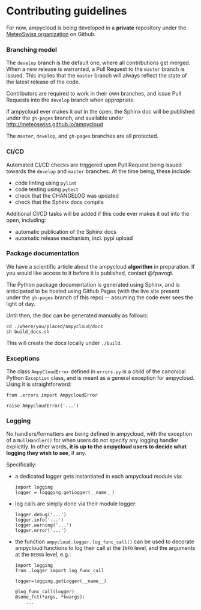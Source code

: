 # Contributing guidelines

For now, ampycloud is being developed in a **private** repository under the
[MeteoSwiss organization](https://github.com/MeteoSwiss/ampycloud) on Github.

### Branching model

The `develop` branch is the default one, where all contributions get merged. When a new release is
warranted, a Pull Request to the `master` branch is issued. This implies that the `master` branch
will always reflect the state of the latest release of the code.

Contributors are required to work in their own branches, and issue Pull Requests into the `develop`
branch when appropriate.

If ampycloud ever makes it out in the open, the Sphinx doc will be published under the `gh-pages`
branch, and available under http://meteoswiss.github.io/ampycloud

The `master`, `develop`, and `gh-pages` branches are all protected.

### CI/CD
Automated CI/CD checks are triggered upon Pull Request being issued towards the `develop` and `master`
branches. At the time being, these include:

* code linting using `pylint`
* code testing using `pytest`
* check that the CHANGELOG was updated
* check that the Sphinx docs compile

Additional CI/CD tasks will be added if this code ever makes it out into the open, including:

* automatic publication of the Sphinx docs
* automatic release mechanism, incl. pypi upload


### Package documentation

We have a scientific article about the ampycloud **algorithm** in preparation. If you would like
access to it before it is published, contact @fpavogt.

The Python package documentation is generated using Sphinx, and is anticipated to be hosted using
Github Pages (with the live site present under the `gh-pages` branch of this repo) -- assuming
the code ever sees the light of day.

Until then, the doc can be generated manually as follows:
```
cd ./where/you/placed/ampycloud/docs
sh build_docs.sh
```
This will create the docs locally under `./build`.

### Exceptions

The class `AmpyCloudError` defined in `errors.py` is a child of the canonical Python `Exception`
class, and is meant as a general exception for ampycloud. Using it is straightforward:
```
from .errors import AmpycloudError

raise AmpycloudError('...')
```

### Logging

No handlers/formatters are being defined in ampycloud, with the exception of a `NullHandler()` for
when users do not specify any logging handler explicitly. In other words, **it is up to the ampycloud users to decide what logging they wish to see**, if any.

Specifically:

* a dedicated logger gets instantiated in each ampycloud module via:

  ```
  import logging
  logger = loggging.getLogger(__name__)
  ```
* log calls are simply done via their module logger:

  ```
  logger.debug('...')
  logger.info('...')
  logger.warning('...')
  logger.error('...')
  ```

* the function `ampycloud.logger.log_func_call()` can be used to decorate ampycloud functions to log
  their call at the `INFO` level, and the arguments at the `DEBUG` level, e.g.:

  ```
  import logging
  from .logger import log_func_call

  logger=logging.getLogger(__name__)

  @log_func_call(logger)
  @some_fct(*args, *kwargs):
      ...
  ```
